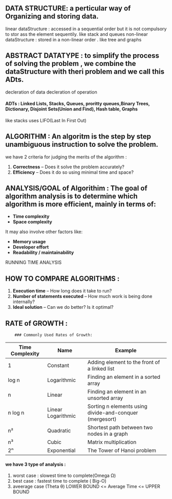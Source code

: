 ## DATA STRUCTURE: a perticular way of Organizing and storing data.
linear dataStructure : accessed in a sequential order but it is not compulsory to stor ass the element sequentily. like stack and queues
non-linear dataStructure : stored in a non-linear order . like tree and graphs

## ABSTRACT DATATYPE : to simplify the process of solving the problem , we combine the dataStructure with theri problem and  we call this ADts. 
decleration of data 
decleration of operation
#### ADTs : Linked Lists, Stacks, Queues, proritty queues,Binary Trees, Dictionary, Disjoint Sets(Union and Find), Hash table, Graphs
like stacks uses LIFO(Last In First Out) 

## ALGORITHM : An algoritm is the step by step unambiguous instruction to solve the problem.
we have 2 criteria for judging the merits of the algorithm :
1. **Correctness** – Does it solve the problem accurately?
2. **Efficiency** – Does it do so using minimal time and space?

## ANALYSIS/GOAL  of Algorithim : The goal of algorithm analysis is to determine which algorithm is more efficient, mainly in terms of:
 - **Time complexity**
 - **Space complexity**

It may also involve other factors like:

- **Memory usage**
- **Developer effort**
- **Readability / maintainability**

RUNNING TIME ANALYSIS 

## HOW TO COMPARE ALGORITHMS : 
1. **Execution time** – How long does it take to run?
2. **Number of statements executed** – How much work is being done internally?
3. **Ideal solution** – Can we do better? Is it optimal?
## RATE of GROWTH :
        ### Commonly Used Rates of Growth:

| Time Complexity | Name                | Example                                                 |
|-----------------|---------------------|---------------------------------------------------------|
| 1               | Constant            | Adding element to the front of a linked list            |
| log n           | Logarithmic         | Finding an element in a sorted array                    |
| n               | Linear              | Finding an element in an unsorted array                 |
| n log n         | Linear Logarithmic  | Sorting n elements using divide-and-conquer (mergesort) |
| n²              | Quadratic           | Shortest path between two nodes in a graph              |
| n³              | Cubic               | Matrix multiplication                                   |
| 2ⁿ              | Exponential         | The Tower of Hanoi problem                              |


#### we have 3 type of analysis :
 1. worst case : slowest time to complete(Omega Ω)
 2. best case : fastest time to complete ( Big-O)
 3. aveerage case                       (Theta θ)
                LOWER BOUND <= Average Time <= UPPER BOUND




